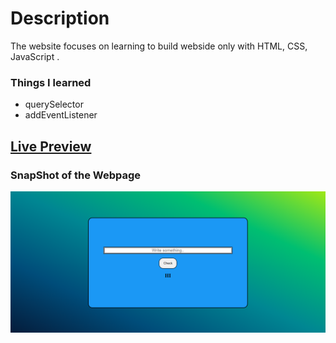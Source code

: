 # Description
The website focuses on learning to build webside only with HTML, CSS, JavaScript .

### Things I learned

- querySelector
- addEventListener

## [Live Preview](https://palindrome-checker-games.netlify.app/)

### SnapShot of the Webpage

![StreetStyle](./Image/palan.PNG)